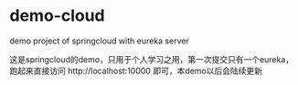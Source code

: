 # demo-cloud
demo project of springcloud with eureka server

这是springcloud的demo，只用于个人学习之用，第一次提交只有一个eureka，跑起来直接访问 http://localhost:10000 即可，本demo以后会陆续更新
